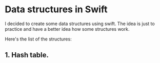 # Data structures in Swift

I decided to create some data structures using swift. The idea is just to practice and have a better idea how some structures work. 

Here's the list of the structures:

## 1. Hash table.
